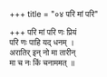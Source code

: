+++
title = "०४ परि मां परि"

+++
परि मां परि णः प्रियं  
परि णः पाहि यद् धनम् ।  
अरातिर् इन् नो मा तारीन्  
मा च नः किं चनाममत् ॥